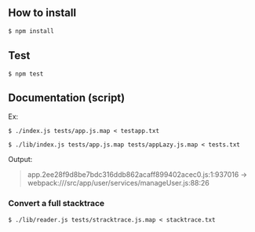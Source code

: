 ## How to install

```sh
$ npm install
```

## Test

```shell
$ npm test
```

## Documentation (script)

Ex:

```shell
$ ./index.js tests/app.js.map < testapp.txt
```

```shell
$ ./lib/index.js tests/app.js.map tests/appLazy.js.map < tests.txt
```


Output:

> app.2ee28f9d8be7bdc316ddb862acaff899402acec0.js:1:937016 -> webpack:///src/app/user/services/manageUser.js:88:26

### Convert a full stacktrace

```shell
$ ./lib/reader.js tests/stracktrace.js.map < stacktrace.txt
```
